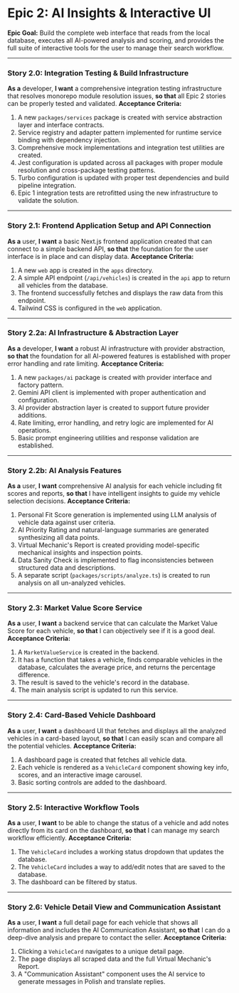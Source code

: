 # Epic 2: AI Insights & Interactive UI
**Epic Goal:** Build the complete web interface that reads from the local database, executes all AI-powered analysis and scoring, and provides the full suite of interactive tools for the user to manage their search workflow.

---
### **Story 2.0: Integration Testing & Build Infrastructure**
**As a** developer, **I want** a comprehensive integration testing infrastructure that resolves monorepo module resolution issues, **so that** all Epic 2 stories can be properly tested and validated.
**Acceptance Criteria:**
1. A new `packages/services` package is created with service abstraction layer and interface contracts.
2. Service registry and adapter pattern implemented for runtime service binding with dependency injection.
3. Comprehensive mock implementations and integration test utilities are created.
4. Jest configuration is updated across all packages with proper module resolution and cross-package testing patterns.
5. Turbo configuration is updated with proper test dependencies and build pipeline integration.
6. Epic 1 integration tests are retrofitted using the new infrastructure to validate the solution.

---
### **Story 2.1: Frontend Application Setup and API Connection**
**As a** user, **I want** a basic Next.js frontend application created that can connect to a simple backend API, **so that** the foundation for the user interface is in place and can display data.
**Acceptance Criteria:**
1. A new `web` app is created in the `apps` directory.
2. A simple API endpoint (`/api/vehicles`) is created in the `api` app to return all vehicles from the database.
3. The frontend successfully fetches and displays the raw data from this endpoint.
4. Tailwind CSS is configured in the `web` application.

---
### **Story 2.2a: AI Infrastructure & Abstraction Layer**
**As a** developer, **I want** a robust AI infrastructure with provider abstraction, **so that** the foundation for all AI-powered features is established with proper error handling and rate limiting.
**Acceptance Criteria:**
1. A new `packages/ai` package is created with provider interface and factory pattern.
2. Gemini API client is implemented with proper authentication and configuration.
3. AI provider abstraction layer is created to support future provider additions.
4. Rate limiting, error handling, and retry logic are implemented for AI operations.
5. Basic prompt engineering utilities and response validation are established.

---
### **Story 2.2b: AI Analysis Features**
**As a** user, **I want** comprehensive AI analysis for each vehicle including fit scores and reports, **so that** I have intelligent insights to guide my vehicle selection decisions.
**Acceptance Criteria:**
1. Personal Fit Score generation is implemented using LLM analysis of vehicle data against user criteria.
2. AI Priority Rating and natural-language summaries are generated synthesizing all data points.
3. Virtual Mechanic's Report is created providing model-specific mechanical insights and inspection points.
4. Data Sanity Check is implemented to flag inconsistencies between structured data and descriptions.
5. A separate script (`packages/scripts/analyze.ts`) is created to run analysis on all un-analyzed vehicles.

---
### **Story 2.3: Market Value Score Service**
**As a** user, **I want** a backend service that can calculate the Market Value Score for each vehicle, **so that** I can objectively see if it is a good deal.
**Acceptance Criteria:**
1. A `MarketValueService` is created in the backend.
2. It has a function that takes a vehicle, finds comparable vehicles in the database, calculates the average price, and returns the percentage difference.
3. The result is saved to the vehicle's record in the database.
4. The main analysis script is updated to run this service.

---
### **Story 2.4: Card-Based Vehicle Dashboard**
**As a** user, **I want** a dashboard UI that fetches and displays all the analyzed vehicles in a card-based layout, **so that** I can easily scan and compare all the potential vehicles.
**Acceptance Criteria:**
1. A dashboard page is created that fetches all vehicle data.
2. Each vehicle is rendered as a `VehicleCard` component showing key info, scores, and an interactive image carousel.
3. Basic sorting controls are added to the dashboard.

---
### **Story 2.5: Interactive Workflow Tools**
**As a** user, **I want** to be able to change the status of a vehicle and add notes directly from its card on the dashboard, **so that** I can manage my search workflow efficiently.
**Acceptance Criteria:**
1. The `VehicleCard` includes a working status dropdown that updates the database.
2. The `VehicleCard` includes a way to add/edit notes that are saved to the database.
3. The dashboard can be filtered by status.

---
### **Story 2.6: Vehicle Detail View and Communication Assistant**
**As a** user, **I want** a full detail page for each vehicle that shows all information and includes the AI Communication Assistant, **so that** I can do a deep-dive analysis and prepare to contact the seller.
**Acceptance Criteria:**
1. Clicking a `VehicleCard` navigates to a unique detail page.
2. The page displays all scraped data and the full Virtual Mechanic's Report.
3. A "Communication Assistant" component uses the AI service to generate messages in Polish and translate replies.
